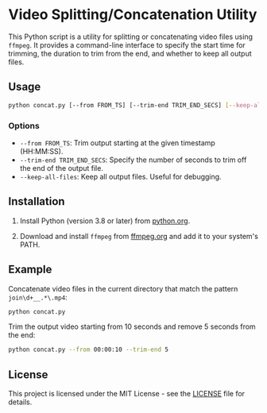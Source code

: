 # Video Splitting/Concatenation Utility

This Python script is a utility for splitting or concatenating video files using `ffmpeg`. It provides a command-line interface to specify the start time for trimming, the duration to trim from the end, and whether to keep all output files.

## Usage

```bash
python concat.py [--from FROM_TS] [--trim-end TRIM_END_SECS] [--keep-all-files]
```

### Options

- `--from FROM_TS`: Trim output starting at the given timestamp (HH:MM:SS).
- `--trim-end TRIM_END_SECS`: Specify the number of seconds to trim off the end of the output file.
- `--keep-all-files`: Keep all output files. Useful for debugging.

## Installation

1. Install Python (version 3.8 or later) from [python.org](https://www.python.org/downloads/).

2. Download and install `ffmpeg` from [ffmpeg.org](https://ffmpeg.org/download.html) and add it to your system's PATH.

## Example

Concatenate video files in the current directory that match the pattern `join\d+__.*\.mp4`:
```bash
python concat.py
```

Trim the output video starting from 10 seconds and remove 5 seconds from the end:
```bash
python concat.py --from 00:00:10 --trim-end 5
```

## License

This project is licensed under the MIT License - see the [LICENSE](LICENSE) file for details.
